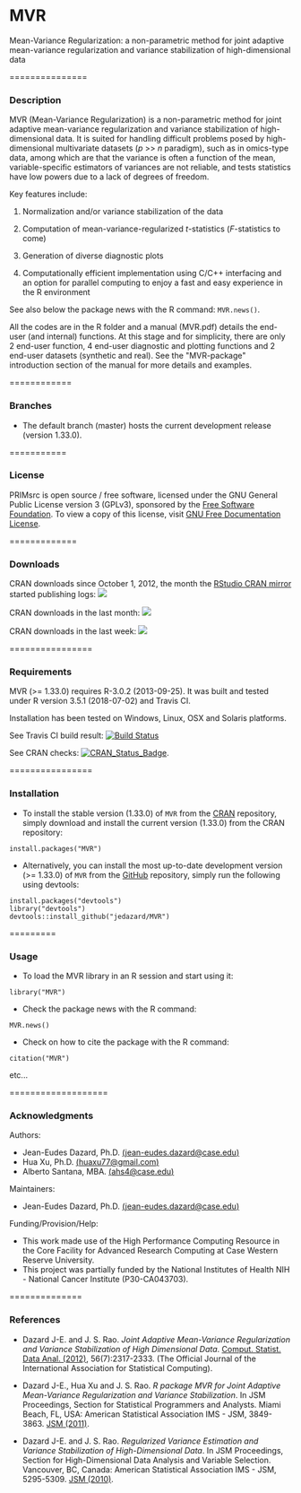 # MVR
Mean-Variance Regularization: a non-parametric method for joint adaptive mean-variance regularization and variance stabilization of high-dimensional data


===============
### Description

MVR (Mean-Variance Regularization) is a non-parametric method for joint adaptive mean-variance regularization 
and variance stabilization of high-dimensional data. It is suited for handling difficult problems posed by 
high-dimensional multivariate datasets (_p_ >> _n_ paradigm), such as in omics-type data, 
among which are that the variance is often a function of the mean, variable-specific estimators of variances are not reliable, 
and tests statistics have low powers due to a lack of degrees of freedom.

Key features include:

1. Normalization and/or variance stabilization of the data

2. Computation of mean-variance-regularized _t_-statistics (_F_-statistics to come)

3. Generation of diverse diagnostic plots

4. Computationally efficient implementation using C/C++ interfacing and an option for parallel
computing to enjoy a fast and easy experience in the R environment

See also below the package news with the R command: `MVR.news()`.

All the codes are in the R folder and a manual (MVR.pdf) details the end-user (and internal) functions. 
At this stage and for simplicity, there are only 2 end-user function, 4 end-user diagnostic 
and plotting functions and 2 end-user datasets (synthetic and real). 
See the "MVR-package" introduction section of the manual for more details and examples.


============
### Branches

- The default branch (master) hosts the current development release (version 1.33.0). 


===========
### License

PRIMsrc is open source / free software, licensed under the GNU General Public License version 3 (GPLv3), 
sponsored by the [Free Software Foundation](http://www.fsf.org/). To view a copy of this license, visit 
[GNU Free Documentation License](http://www.gnu.org/licenses/gpl-3.0.html).


=============
### Downloads

CRAN downloads since October 1, 2012, 
the month the [RStudio CRAN mirror](http://cran-logs.rstudio.com/) 
started publishing logs:
[![](https://cranlogs.r-pkg.org/badges/grand-total/MVR)](https://CRAN.R-project.org/package=MVR)

CRAN downloads in the last month:
[![](https://cranlogs.r-pkg.org/badges/last-month/MVR)](https://CRAN.R-project.org/package=MVR)

CRAN downloads in the last week:
[![](https://cranlogs.r-pkg.org/badges/last-week/MVR)](https://CRAN.R-project.org/package=MVR)


================
### Requirements

MVR (>= 1.33.0) requires R-3.0.2 (2013-09-25). It was built and tested under R version 3.5.1 (2018-07-02) and Travis CI. 

Installation has been tested on Windows, Linux, OSX and Solaris platforms. 

See Travis CI build result:
[![Build Status](https://travis-ci.org/jedazard/MVR.png?branch=master)](https://travis-ci.org/jedazard/MVR)

See CRAN checks:
[![CRAN_Status_Badge](http://www.r-pkg.org/badges/version/MVR)](https://cran.r-project.org/web/checks/check_results_MVR.html).


================
### Installation

* To install the stable version (1.33.0) of `MVR` from the [CRAN](https://CRAN.R-project.org/package=MVR) repository, 
simply download and install the current version (1.33.0) from the CRAN repository:

```{r}
install.packages("MVR")
```

* Alternatively, you can install the most up-to-date development version (>= 1.33.0) of `MVR` from the [GitHub](https://github.com/jedazard/MVR) repository, 
simply run the following using devtools:

```{r}
install.packages("devtools")
library("devtools")
devtools::install_github("jedazard/MVR")
```

=========
### Usage

* To load the MVR library in an R session and start using it:

```{r}
library("MVR")
```

* Check the package news with the R command:

```{r}
MVR.news()
```

* Check on how to cite the package with the R command:

```{r}
citation("MVR")
```

etc...


===================
### Acknowledgments

Authors: 
   + Jean-Eudes Dazard, Ph.D. [(jean-eudes.dazard@case.edu)](jean-eudes.dazard@case.edu)
   + Hua Xu, Ph.D. [(huaxu77@gmail.com)](huaxu77@gmail.com)
   + Alberto Santana, MBA. [(ahs4@case.edu)](ahs4@case.edu)

Maintainers: 
   + Jean-Eudes Dazard, Ph.D. [(jean-eudes.dazard@case.edu)](jean-eudes.dazard@case.edu)

Funding/Provision/Help:   
   + This work made use of the High Performance Computing Resource in the Core Facility for Advanced Research Computing at Case Western Reserve University. 
   + This project was partially funded by the National Institutes of Health NIH - National Cancer Institute (P30-CA043703).


==============
### References
              
   + Dazard J-E. and J. S. Rao.
      *Joint Adaptive Mean-Variance Regularization and Variance Stabilization of High Dimensional Data*. 
      [Comput. Statist. Data Anal. (2012)](http://www.sciencedirect.com/science/article/pii/S0167947312000321), 56(7):2317-2333.
      (The Official Journal of the International Association for Statistical Computing).

   + Dazard J-E., Hua Xu and J. S. Rao. 
      *R package MVR for Joint Adaptive Mean-Variance Regularization and Variance Stabilization*. 
      In JSM Proceedings, Section for Statistical Programmers and Analysts. 
      Miami Beach, FL, USA: American Statistical Association IMS - JSM, 3849-3863.
      [JSM (2011)](https://www.ncbi.nlm.nih.gov/pmc/articles/PMC4725579/).

   + Dazard J-E. and J. S. Rao. 
      *Regularized Variance Estimation and Variance Stabilization of High-Dimensional Data*. 
      In JSM Proceedings, Section for High-Dimensional Data Analysis and Variable Selection. 
      Vancouver, BC, Canada: American Statistical Association IMS - JSM, 5295-5309.
      [JSM (2010)](https://www.ncbi.nlm.nih.gov/pmc/articles/PMC4727967/).

